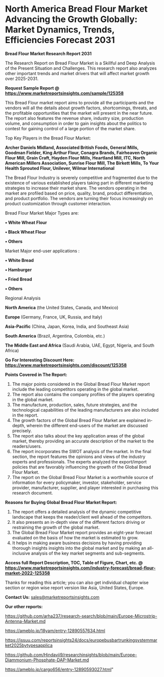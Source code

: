 # North America Bread Flour Market Advancing the Growth Globally: Market Dynamics, Trends, Efficiencies Forecast 2031

<strong>Bread Flour Market Research Report 2031</strong>

The Research Report on Bread Flour Market is a Skillful and Deep Analysis of the Present Situation and Challenges. This research report also analyzes other important trends and market drivers that will affect market growth over 2025-2031.

<strong>Request Sample Report @ <a href=https://www.marketreportsinsights.com/sample/125358>https://www.marketreportsinsights.com/sample/125358</a></strong>

This Bread Flour market report aims to provide all the participants and the vendors will all the details about growth factors, shortcomings, threats, and the profitable opportunities that the market will present in the near future. The report also features the revenue share, industry size, production volume, and consumption in order to gain insights about the politics to contest for gaining control of a large portion of the market share.

Top Key Players in the Bread Flour Market:

<strong>Archer Daniels Midland, Associated British Foods, General Mills, Goodman Fielder, King Arthur Flour, Conagra Brands, Fairheaven Organic Flour Mill, Grain Craft, Hayden Flour Mills, Heartland Mill, ITC, North American Millers Association, Sunrise Flour Mill, The Birkett Mills, To Your Health Sprouted Flour, Unilever, Wilmar International</strong>

The Bread Flour Industry is severely competitive and fragmented due to the existence of various established players taking part in different marketing strategies to increase their market share. The vendors operating in the market are profiled based on price, quality, brand, product differentiation, and product portfolio. The vendors are turning their focus increasingly on product customization through customer interaction.

Bread Flour Market Major Types are:

<strong>• White Wheat Flour

• Black Wheat Flour

• Others</strong>

Market Major end-user applications :

<strong>• White Bread

• Hamburger

• Fried Bread

• Others</strong>

Regional Analysis

</u><strong><b>North America</b></strong> (the United States, Canada, and Mexico)

<strong><b>Europe </b></strong>(Germany, France, UK, Russia, and Italy)

<strong><b>Asia-Pacific</b></strong> (China, Japan, Korea, India, and Southeast Asia)

<strong><b>South America</b></strong> (Brazil, Argentina, Colombia, etc.)

<strong><b>The Middle East and Africa</b></strong> (Saudi Arabia, UAE, Egypt, Nigeria, and South Africa)

<strong>Go For Interesting Discount Here: <a href=https://www.marketreportsinsights.com/discount/125358>https://www.marketreportsinsights.com/discount/125358</a></strong>

<strong>Points Covered in The Report:</strong>
<ol>
  <li>The major points considered in the Global Bread Flour Market report include the leading competitors operating in the global market.</li>
  <li>The report also contains the company profiles of the players operating in the global market.</li>
  <li>The manufacture, production, sales, future strategies, and the technological capabilities of the leading manufacturers are also included in the report.</li>
  <li>The growth factors of the Global Bread Flour Market are explained in-depth, wherein the different end-users of the market are discussed precisely.</li>
  <li>The report also talks about the key application areas of the global market, thereby providing an accurate description of the market to the readers/users.</li>
  <li>The report incorporates the SWOT analysis of the market. In the final section, the report features the opinions and views of the industry experts and professionals. The experts analyzed the export/import policies that are favorably influencing the growth of the Global Bread Flour Market.</li>
  <li>The report on the Global Bread Flour Market is a worthwhile source of information for every policymaker, investor, stakeholder, service provider, manufacturer, supplier, and player interested in purchasing this research document.</li>
</ol>
<strong>Reasons for Buying Global Bread Flour Market Report:</strong>

<ol>
  <li>The report offers a detailed analysis of the dynamic competitive landscape that keeps the reader/client well ahead of the competitors.</li>
  <li>It also presents an in-depth view of the different factors driving or restraining the growth of the global market.</li>
  <li>The Global Bread Flour Market report provides an eight-year forecast evaluated on the basis of how the market is estimated to grow.</li>
  <li>It helps in making aware business decisions by having providing thorough insights insights into the global market and by making an all-inclusive analysis of the key market segments and sub-segments.</li>
</ol>
<strong>Access full Report Description, TOC, Table of Figure, Chart, etc. @ <a href=https://www.marketreportsinsights.com/industry-forecast/bread-flour-market-2022-125358>https://www.marketreportsinsights.com/industry-forecast/bread-flour-market-2022-125358</a></strong>


Thanks for reading this article; you can also get individual chapter wise section or region wise report version like Asia, United States, Europe.

<strong>Contact Us:</strong>
sales@marketreportsinsights.com

<strong>Our other reports:</strong>

<a href=https://github.com/arha237/research-search/blob/main/Europe-Microstrip-Antenna-Market.md>https://github.com/arha237/research-search/blob/main/Europe-Microstrip-Antenna-Market.md</a>

<a href=https://ameblo.jp/18yam/entry-12890557634.html>https://ameblo.jp/18yam/entry-12890557634.html</a>

<a href=https://issuu.com/reportsinsights24/docs/europebusbartrunkingsystemmarket2025bytypesapplica>https://issuu.com/reportsinsights24/docs/europebusbartrunkingsystemmarket2025bytypesapplica</a>

<a href=https://github.com/Hindavii9/researchinsights/blob/main/Europe-Diammonium-Phosphate-DAP-Market.md>https://github.com/Hindavii9/researchinsights/blob/main/Europe-Diammonium-Phosphate-DAP-Market.md</a>

<a href=https://ameblo.jp/cargo656/entry-12890593027.html>https://ameblo.jp/cargo656/entry-12890593027.html</a>"
